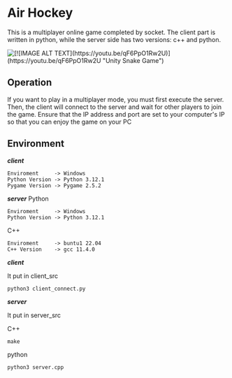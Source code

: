 # Air Hockey
This is a multiplayer online game completed by socket. The client part is written in python, while the server side has two versions: c++ and python.


![\[!\[IMAGE ALT TEXT\](https://youtu.be/qF6PpO1Rw2U)\](https://youtu.be/qF6PpO1Rw2U "Unity Snake Game")](<video/Multiple Players Multiple Pucks  Win.gif>)

## Operation
If you want to play in a multiplayer mode, you must first execute the server. Then, the client will connect to the server and wait for other players to join the game. Ensure that the IP address and port are set to your computer's IP so that you can enjoy the game on your PC

## Environment

***client***
```
Enviroment     -> Windows
Python Version -> Python 3.12.1
Pygame Version -> Pygame 2.5.2
```

***server***
Python
```
Enviroment     -> Windows
Python Version -> Python 3.12.1
```
C++
```
Enviroment     -> buntu1 22.04
C++ Version    -> gcc 11.4.0
```

***client***

It put in client_src
```
python3 client_connect.py
```

***server***

It put in server_src

C++
```
make
```
python
```
python3 server.cpp
```